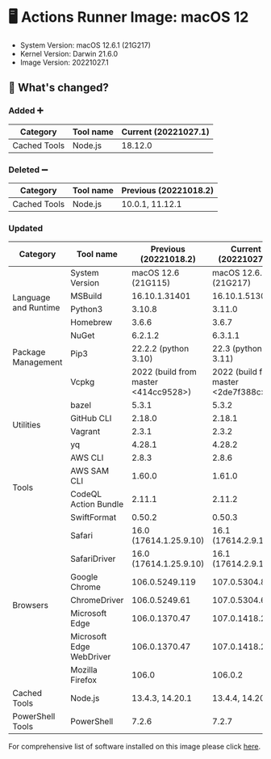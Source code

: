 # :desktop_computer: Actions Runner Image: macOS 12
- System Version: macOS 12.6.1 (21G217)
- Kernel Version: Darwin 21.6.0
- Image Version: 20221027.1

## :mega: What's changed?
### Added :heavy_plus_sign:
<table>
  <thead>
    <th>Category</th>
    <th>Tool name</th>
    <th>Current (20221027.1)</th>
  </thead>
  <tbody>
    <tr>
      <td rowspan=1>Cached Tools</td>
      <td>Node.js</td>
      <td>18.12.0</td>
    </tr>
  </tbody>
</table>


### Deleted :heavy_minus_sign:
<table>
  <thead>
    <th>Category</th>
    <th>Tool name</th>
    <th>Previous (20221018.2)</th>
  </thead>
  <tbody>
    <tr>
      <td rowspan=1>Cached Tools</td>
      <td>Node.js</td>
      <td>10.0.1, 11.12.1</td>
    </tr>
  </tbody>
</table>


### Updated
<table>
  <thead>
    <th>Category</th>
    <th>Tool name</th>
    <th>Previous (20221018.2)</th>
    <th>Current (20221027.1)</th>
  </thead>
  <tbody>
    <tr>
      <td rowspan=1></td>
      <td>System Version</td>
      <td>macOS 12.6 (21G115)</td>
      <td>macOS 12.6.1 (21G217)</td>
    </tr>
    <tr>
      <td rowspan=2>Language and Runtime</td>
      <td>MSBuild</td>
      <td>16.10.1.31401</td>
      <td>16.10.1.51301</td>
    </tr>
    <tr>
      <td>Python3</td>
      <td>3.10.8</td>
      <td>3.11.0</td>
    </tr>
    <tr>
      <td rowspan=4>Package Management</td>
      <td>Homebrew</td>
      <td>3.6.6</td>
      <td>3.6.7</td>
    </tr>
    <tr>
      <td>NuGet</td>
      <td>6.2.1.2</td>
      <td>6.3.1.1</td>
    </tr>
    <tr>
      <td>Pip3</td>
      <td>22.2.2 (python 3.10)</td>
      <td>22.3 (python 3.11)</td>
    </tr>
    <tr>
      <td>Vcpkg</td>
      <td>2022 (build from master <414cc9528>)</td>
      <td>2022 (build from master <2de7f388c>)</td>
    </tr>
    <tr>
      <td rowspan=4>Utilities</td>
      <td>bazel</td>
      <td>5.3.1</td>
      <td>5.3.2</td>
    </tr>
    <tr>
      <td>GitHub CLI</td>
      <td>2.18.0</td>
      <td>2.18.1</td>
    </tr>
    <tr>
      <td>Vagrant</td>
      <td>2.3.1</td>
      <td>2.3.2</td>
    </tr>
    <tr>
      <td>yq</td>
      <td>4.28.1</td>
      <td>4.28.2</td>
    </tr>
    <tr>
      <td rowspan=4>Tools</td>
      <td>AWS CLI</td>
      <td>2.8.3</td>
      <td>2.8.6</td>
    </tr>
    <tr>
      <td>AWS SAM CLI</td>
      <td>1.60.0</td>
      <td>1.61.0</td>
    </tr>
    <tr>
      <td>CodeQL Action Bundle</td>
      <td>2.11.1</td>
      <td>2.11.2</td>
    </tr>
    <tr>
      <td>SwiftFormat</td>
      <td>0.50.2</td>
      <td>0.50.3</td>
    </tr>
    <tr>
      <td rowspan=7>Browsers</td>
      <td>Safari</td>
      <td>16.0 (17614.1.25.9.10)</td>
      <td>16.1 (17614.2.9.1.13)</td>
    </tr>
    <tr>
      <td>SafariDriver</td>
      <td>16.0 (17614.1.25.9.10)</td>
      <td>16.1 (17614.2.9.1.13)</td>
    </tr>
    <tr>
      <td>Google Chrome</td>
      <td>106.0.5249.119</td>
      <td>107.0.5304.87</td>
    </tr>
    <tr>
      <td>ChromeDriver</td>
      <td>106.0.5249.61</td>
      <td>107.0.5304.62</td>
    </tr>
    <tr>
      <td>Microsoft Edge</td>
      <td>106.0.1370.47</td>
      <td>107.0.1418.24</td>
    </tr>
    <tr>
      <td>Microsoft Edge WebDriver</td>
      <td>106.0.1370.47</td>
      <td>107.0.1418.23</td>
    </tr>
    <tr>
      <td>Mozilla Firefox</td>
      <td>106.0</td>
      <td>106.0.2</td>
    </tr>
    <tr>
      <td rowspan=1>Cached Tools</td>
      <td>Node.js</td>
      <td>13.4.3, 14.20.1</td>
      <td>13.4.4, 14.20.5</td>
    </tr>
    <tr>
      <td rowspan=1>PowerShell Tools</td>
      <td>PowerShell</td>
      <td>7.2.6</td>
      <td>7.2.7</td>
    </tr>
  </tbody>
</table>





 For comprehensive list of software installed on this image please click [here](https://google.com).
